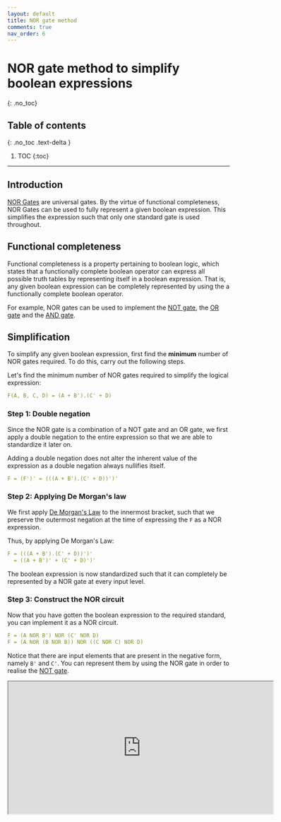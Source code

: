 ```yaml
---
layout: default
title: NOR gate method
comments: true
nav_order: 6
---
```


# NOR gate method to simplify boolean expressions
{: .no_toc}

## Table of contents
{: .no_toc .text-delta }

1. TOC
{:toc}

---

## Introduction
[NOR Gates](https://learn.circuitverse.org/docs/universal_gates.html#nor-gate) are universal gates. By the virtue of functional completeness, NOR Gates can be used to fully represent a given boolean expression. This simplifies the expression such that only one standard gate is used throughout.  

## Functional completeness
Functional completeness is a property pertaining to boolean logic, which states that a functionally complete boolean operator can express all possible truth tables by representing itself in a boolean expression. That is, any given boolean expression can be completely represented by using the a functionally complete boolean operator. 

For example, NOR gates can be used to implement the [NOT gate](https://learn.circuitverse.org/docs/universal_gates.html#implementing-not-gate), the [OR gate](https://learn.circuitverse.org/docs/universal_gates.html#implementing-or-gate) and the [AND gate](https://learn.circuitverse.org/docs/universal_gates.html#implementing-and-gate). 

## Simplification
To simplify any given boolean expression, first find the __minimum__ number of NOR gates required. To do this, carry out the following steps. 

Let's find the minimum number of NOR gates required to simplify the logical expression:
```yaml
F(A, B, C, D) = (A + B').(C' + D)
```

### Step 1: Double negation
Since the NOR gate is a combination of a NOT gate and an OR gate, we first apply a double negation to the entire expression so that we are able to standardize it later on.

Adding a double negation does not alter the inherent value of the expression as a double negation always nullifies itself.

```yaml
F = (F')' = (((A + B').(C' + D))')'
```

### Step 2: Applying De Morgan's law
We first apply [De Morgan's Law](https://learn.circuitverse.org/docs/bool.html#de-morgans-law) to the innermost bracket, such that we preserve the outermost negation at the time of expressing the `F` as a NOR expression.

Thus, by applying De Morgan's Law:
```yaml
F = (((A + B').(C' + D))')'
  = ((A + B')' + (C' + D)')' 
```
The boolean expression is now standardized such that it can completely be represented by a NOR gate at every input level.

### Step 3: Construct the NOR circuit
Now that you have gotten the boolean expression to the required standard, you can implement it as a NOR circuit.

```yaml
F = (A NOR B') NOR (C' NOR D)
F = (A NOR (B NOR B)) NOR ((C NOR C) NOR D)
```
Notice that there are input elements that are present in the negative form, namely `B'` and `C'`. You can represent them by using the NOR gate in order to realise the [NOT gate](https://learn.circuitverse.org/docs/universal_gates.html#implementing-not-gate).

<iframe width="600px" height="300px" src="https://circuitverse.org/simulator/embed/97663" id="projectPreview" scrolling="no" webkitAllowFullScreen mozAllowFullScreen allowFullScreen></iframe>



